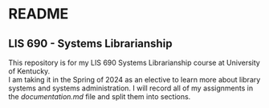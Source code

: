 # README
## LIS 690 - Systems Librarianship

This repository is for my LIS 690 Systems Librarianship course at University of Kentucky.  
I am taking it in the Spring of 2024 as an elective to learn more about library systems and systems administration.
I will record all of my assignments in the *documentation.md* file and split them into sections.
